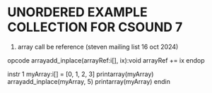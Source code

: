 UNORDERED EXAMPLE COLLECTION FOR CSOUND 7
=========================================

1. array call be reference (steven mailing list 16 oct 2024)

opcode arrayadd_inplace(arrayRef:i[], ix):void
  arrayRef += ix
endop

instr 1
  myArray:i[] = [0, 1, 2, 3]
  printarray(myArray)
  arrayadd_inplace(myArray, 5)
  printarray(myArray)
endin
